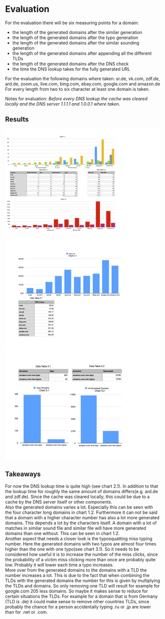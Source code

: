 # Evaluation
For the evaluation there will be six measuring points for a domain: 

* the length of the generated domains after the similar generation
* the length of the generated domains after the typo generation
* the length of the generated domains after the similar sounding generation
* the length of the generated domains after appending all the different TLDs
* the length of the generated domains after the DNS check
* the time the DNS lookup takes for the fully generated URL

For the evaluation the following domains where taken:
sr.de,
vk.com,
zdf.de,
ard.de,
zoom.us,
live.com,
bing.com,
ebay.com,
google.com and
amazon.de
</br >For every length from two to six character at least one domain is taken.

Notes for evaluation:
*Before every DNS lookup the cache was cleared locally and the DNS server 1.1.1.1 and 1.0.0.1 where taken.*

## Results

![png](domains.png)
</centre>
![png](time.png)
</centre>
![png](typo.png)
</centre>

## Takeaways
For now the DNS lookup time is quite high (see chart 2.1). In addition to that the lookup time for roughly the same amount of domains differs(e.g. ard.de and zdf.de). Since the cache was cleared locally, this could be due to a cache by the DNS server itself or other components. </br >
Also the generated domains varies a lot. Especially this can be seen with the four character long domains in chart 1.2. Furthermore it can not be said that a domain with a higher character number has also a lot more generated domains. This depends a lot by the characters itself. A domain with a lot of matches in similar sound file and similar file will have more generated domains than one without. This can be seen in chart 1.2.</br >
Another aspect that needs a closer look is the typosquatting miss typing number. Here the generated domains with two typos are almost four times higher than the one with one typo(see chart 3.1). So it needs  to be considered  how useful it is to increase the number of the miss clicks, since  the probability of a victim miss clicking  more than once are probably quite low. Probably it will lower each time a typo increases.</br >
More over from the generated domains to the domains with a TLD the number increases a lot. This is due to the fact that when combining the TLDs with the generated domains the number for this is given by multiplying the TLDs and domains. So only removing one TLD will result for example for google.com 205 less domains. So maybe it makes sense to reduce for certain situations the TLDs. For example for a domain that is from Germany (TLD is .de) it could make sense to remove other countries TLDs, since probably the chance for a person accidentally typing .ru or .jp are lower than for .net or .com.